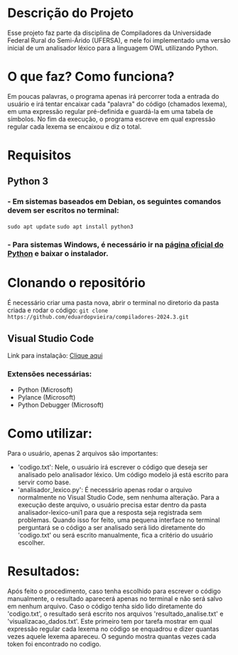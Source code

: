 # Descrição do Projeto
Esse projeto faz parte da disciplina de Compiladores da Universidade Federal Rural do Semi-Árido (UFERSA), e nele foi implementado uma versão inicial de um analisador léxico para a linguagem OWL utilizando Python.

# O que faz? Como funciona?
Em poucas palavras, o programa apenas irá percorrer toda a entrada do usuário e irá tentar encaixar cada "palavra" do código (chamados lexema), em uma expressão regular pré-definida e guardá-la em uma tabela de símbolos. No fim da execução, o programa escreve em qual expressão regular cada lexema se encaixou e diz o total.

# Requisitos
## Python 3
### - Em sistemas baseados em Debian, os seguintes comandos devem ser escritos no terminal:
`sudo apt update`
`sudo apt install python3`

### - Para sistemas Windows, é necessário ir na [página oficial do Python](www.python.org) e baixar o instalador.

# Clonando o repositório
É necessário criar uma pasta nova, abrir o terminal no diretorio da pasta criada e rodar o código:
`git clone https://github.com/eduardopvieira/compiladores-2024.3.git`

## Visual Studio Code
Link para instalação: [Clique aqui](https://code.visualstudio.com/)
### Extensões necessárias:
- Python (Microsoft)
- Pylance (Microsoft)
- Python Debugger (Microsoft)

# Como utilizar:
Para o usuário, apenas 2 arquivos são importantes:

- 'codigo.txt': Nele, o usuário irá escrever o código que deseja ser analisado pelo analisador léxico. Um código modelo já está escrito para servir como base.
- 'analisador_lexico.py': É necessário apenas rodar o arquivo normalmente no Visual Studio Code, sem nenhuma alteração. Para a execução deste arquivo, o usuário precisa estar dentro da pasta analisador-lexico-uni1 para que a resposta seja registrada sem problemas. Quando isso for feito, uma pequena interface no terminal perguntará se o código a ser analisado será lido diretamente do 'codigo.txt' ou será escrito manualmente, fica a critério do usuário escolher.

# Resultados:
Após feito o procedimento, caso tenha escolhido para escrever o código manualmente, o resultado aparecerá apenas no terminal e não será salvo em nenhum arquivo. Caso o código tenha sido lido diretamente do 'codigo.txt', o resultado será escrito nos arquivos 'resultado_analise.txt' e 'visualizacao_dados.txt'. Este primeiro tem por tarefa mostrar em qual expressão regular cada lexema no código se enquadrou e dizer quantas vezes aquele lexema apareceu. O segundo mostra quantas vezes cada token foi encontrado no codigo.
